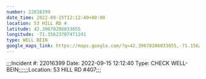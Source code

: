 ```yaml
---
number: 22016399
date_time: 2022-09-15T12:12:40+00:00
location: 53 HILL RD #
latitude: 42.39678206033855
longitude: -71.15623707471241
type: WELL BEIN
google_maps_link: https://maps.google.com/?q=42.39678206033855,-71.15623707471241
---
```


;;;Incident #: 22016399  Date: 2022-09-15 12:12:40   Type: CHECK WELL-BEIN;;;;;;Location: 53 HILL RD #407;;;
